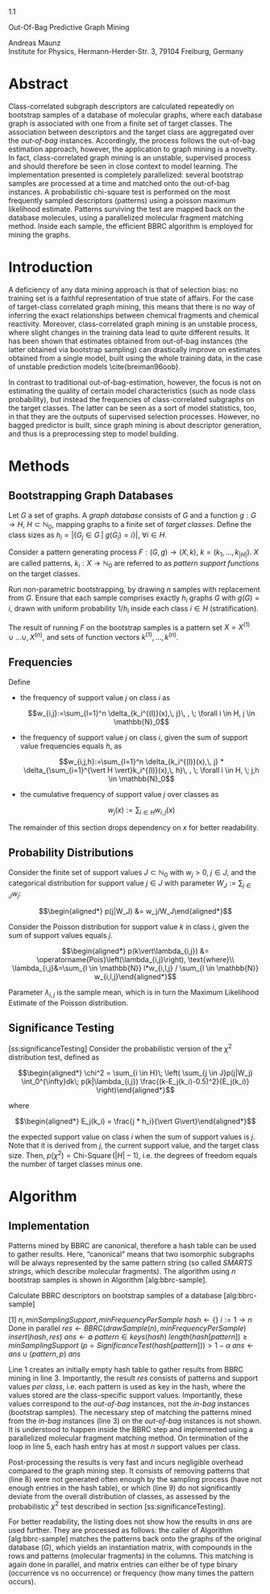 1.1

Out-Of-Bag Predictive Graph Mining

Andreas Maunz\
Institute for Physics, Hermann-Herder-Str. 3, 79104 Freiburg, Germany

Abstract
========

Class-correlated subgraph descriptors are calculated repeatedly on
bootstrap samples of a database of molecular graphs, where each database
graph is associated with one from a finite set of target classes. The
association between descriptors and the target class are aggregated over
the *out-of-bag* instances. Accordingly, the process follows the
out-of-bag estimation approach, however, the application to graph mining
is a novelty. In fact, class-correlated graph mining is an unstable,
supervised process and should therefore be seen in close context to
model learning. The implementation presented is completely parallelized:
several bootstrap samples are processed at a time and matched onto the
out-of-bag instances. A probabilistic chi-square test is performed on
the most frequently sampled descriptors (patterns) using a poisson
maximum likelihood estimate. Patterns surviving the test are mapped back
on the database molecules, using a parallelized molecular fragment
matching method. Inside each sample, the efficient BBRC algorithm is
employed for mining the graphs.

Introduction
============

A deficiency of any data mining approach is that of selection bias: no
training set is a faithful representation of true state of affairs. For
the case of target-class correlated graph mining, this means that there
is no way of inferring the exact relationships between chemical
fragments and chemical reactivity. Moreover, class-correlated graph
mining is an unstable process, where slight changes in the training data
lead to quite different results. It has been shown that estimates
obtained from out-of-bag instances (the latter obtained via bootstrap
sampling) can drastically improve on estimates obtained from a single
model, built using the whole training data, in the case of unstable
prediction models \cite{breiman96oob}.

In contrast to traditional out-of-bag-estimation, however, the focus is
not on estimating the quality of certain model characteristics (such as
node class probability), but instead the frequencies of class-correlated
subgraphs on the target classes. The latter can be seen as a sort of
model statistics, too, in that they are the outputs of supervised
selection processes. However, no bagged predictor is built, since graph
mining is about descriptor generation, and thus is a preprocessing step
to model building.

Methods
=======

Bootstrapping Graph Databases
-----------------------------

Let $G$ a set of graphs. A *graph database* consists of $G$ and a
function $g: G \rightarrow H$, $H \subset \mathbb{N}_0$, mapping graphs
to a finite set of *target classes*. Define the class sizes as
$h_i=\vert\{G_j \in G \; \vert\; g(G_i)=i\}\vert$, $\forall i \in H$.

Consider a pattern generating process $F: (G,g) \rightarrow (X,k)$,
$k=\left(k_1,\ldots,k_{\vert H\vert}\right)$. $X$ are called patterns,
$k_i: X \rightarrow \mathbb{N}_0$ are referred to as *pattern support
functions* on the target classes.

Run non-parametric bootstrapping, by drawing $n$ samples with
replacement from $G$. Ensure that each sample comprises exactly $h_i$
graphs $G$ with $g(G)=i$, drawn with uniform probability $1/h_i$ inside
each class $i \in H$ (stratification).

The result of running $F$ on the bootstrap samples is a pattern set
$X= X^{(1)}\cup\ldots\cup,X^{(n)}$, and sets of function vectors
$k^{(1)},\ldots,k^{(n)}$.

Frequencies
-----------

Define

-   the frequency of support value $j$ on class $i$ as

    $$w_{i,j}:=\sum_{l=1}^n \delta_{k_i^{(l)}(x),\, j}\, , \; \forall i \in H, j \in \mathbb{N}_0$$

-   the frequency of support value $j$ on class $i$, given the sum of
    support value frequencies equals $h$, as

    $$w_{i,j,h}:=\sum_{l=1}^n \delta_{k_i^{(l)}(x),\, j} * \delta_{\sum_{i=1}^{\vert H \vert}k_i^{(l)}(x),\, h}\, , \; \forall i \in H, \; j,h \in \mathbb{N}_0$$

-   the cumulative frequency of support value $j$ over classes as

    $$w_j(x):=\sum_{i \in H}w_{i,j}(x)$$

The remainder of this section drops dependency on $x$ for better
readability.

Probability Distributions
-------------------------

Consider the finite set of support values $J \subset \mathbb{N}_0$ with
$w_j > 0, \; j \in J$, and the categorical distribution for support
value $j \in J$ with parameter $W_J:=\sum_{j \in J} w_j$:

$$\begin{aligned*}
  p(j|W_J) &= w_j/W_J\end{aligned*}$$

Consider the Poisson distribution for support value $k$ in class $i$,
given the sum of support values equals $j$.

$$\begin{aligned*}
  p(k\vert\lambda_{i,j}) &= \operatorname{Pois}\left(\lambda_{i,j}\right), \text{where}\\
  \lambda_{i,j}&=\sum_{l \in \mathbb{N}} l*w_{i,l,j} / \sum_{l \in \mathbb{N}} w_{i,l,j}\end{aligned*}$$

Parameter $\lambda_{i,j}$ is the sample mean, which is in turn the
Maximum Likelihood Estimate of the Poisson distribution.

Significance Testing
--------------------

[ss:significanceTesting] Consider the probabilistic version of the
$\chi^2$ distribution test, defined as

$$\begin{aligned*}
  \chi^2 = \sum_{i \in H}\; \left( \sum_{j \in J}p(j|W_j) \int_0^{\infty}dk\; p(k|\lambda_{i,j}) \frac{(k-E_j(k_i)-0.5)^2}{E_j(k_i)} \right)\end{aligned*}$$

where

$$\begin{aligned*}
  E_j(k_i) = \frac{j * h_i}{\vert G\vert}\end{aligned*}$$

the expected support value on class $i$ when the sum of support values
is $j$. Note that it is derived from $j$, the current support value, and
the target class size. Then,
$p(\chi^2)=\operatorname{Chi-Square}\left(\vert H\vert-1\right)$, i.e.
the degrees of freedom equals the number of target classes minus one.

Algorithm
=========

Implementation
--------------

Patterns mined by BBRC are canonical, therefore a hash table can be used
to gather results. Here, “canonical” means that two isomorphic subgraphs
will be always represented by the same pattern string (so called *SMARTS
strings*, which describe molecular fragments). The algorithm using $n$
bootstrap samples is shown in Algorithm [alg:bbrc-sample].

Calculate BBRC descriptors on bootstrap samples of a database
[alg:bbrc-sample]

[1] $n, minSamplingSupport, minFrequencyPerSample$ $hash \gets \{\}$
$i:=1 \to n$ Done in parallel
$res \gets BBRC(drawSample(n), minFrequencyPerSample)$
$insert(hash,res)$ $ans \gets \emptyset$ $pattern \in keys(hash)$
$length(hash[pattern]) \geq minSamplingSupport$
$(p=SignificanceTest(hash[pattern]))>1-\alpha$
$ans\gets ans \cup (pattern,p)$ $ans$

Line 1 creates an initially empty hash table to gather results from BBRC
mining in line 3. Importantly, the result $res$ consists of patterns and
support values *per class*, i.e. each pattern is used as key in the
hash, where the values stored are the class-specific support values.
Importantly, these values correspond to the *out-of-bag* instances, not
the *in-bag* instances (bootstrap samples). The necessary step of
matching the patterns mined from the *in-bag* instances (line 3) on the
*out-of-bag* instances is not shown. It is understood to happen inside
the BBRC step and implemented using a parallelized molecular fragment
matching method. On termination of the loop in line 5, each hash entry
has at most $n$ support values per class.

Post-processing the results is very fast and incurs negligible overhead
compared to the graph mining step. It consists of removing patterns that
(line 8) were not generated often enough by the sampling process (have
not enough entries in the hash table), or which (line 9) do not
significantly deviate from the overall distribution of classes, as
assessed by the probabilistic $\chi^2$ test described in section
[ss:significanceTesting].

For better readability, the listing does not show how the results in
$ans$ are used further. They are processed as follows: the caller of
Algorithm [alg:bbrc-sample] matches the patterns back onto the graphs of
the original database ($G$), which yields an instantiation matrix, with
compounds in the rows and patterns (molecular fragments) in the columns.
This matching is again done in parallel, and matrix entries can either
be of type binary (occurrence vs no occurrence) or frequency (how many
times the pattern occurs).
